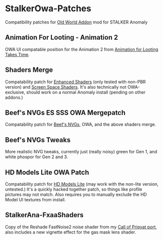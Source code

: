 # StalkerOwa-Patches
Compatibility patches for [Old World Addon](https://www.moddb.com/mods/stalker-anomaly/addons/152-old-world-addon) mod for STALKER Anomaly

## Animation For Looting - Animation 2

OWA UI compatable position for the Animation 2 from [Animation for Looting Takes Time](https://www.moddb.com/mods/stalker-anomaly/addons/animation-for-looting-takes-time).

## Shaders Merge

Compatability patch for [Enhanced Shaders](https://www.moddb.com/mods/stalker-anomaly/addons/enhanced-shaders-and-color-grading-for-151) (only tested with non-PBR version) and [Screen Space Shaders](https://www.moddb.com/mods/stalker-anomaly/addons/screen-space-shaders). It's also technically not OWA-exclusive, should work on a normal Anomaly install (pending on other addons.)

## Beef's NVGs ES SSS OWA Mergepatch

Compatability patch for [Beef's NVGs](https://www.moddb.com/mods/stalker-anomaly/addons/beefs-shader-based-nvgs-v10), OWA, and the above shaders merge.

## Beef's NVGs Tweaks

More realistic NVG tweaks, currently just (really noisy) green for Gen 1, and white phospor for Gen 2 and 3.

## HD Models Lite OWA Patch

Compatability patch for [HD Models Lite](https://www.moddb.com/mods/stalker-anomaly/addons/anomaly-hd-models-addon-151-lite) (may work with the non-lite version, untested.) It's a quickly hacked together patch, so things like profile pictures may not match. Also requires you to manually exclude the HD Model UI textures from install.

## StalkerAna-FxaaShaders

Copy of the Reshade FastNoise2 noise shader from my [Call of Pripyat port](https://github.com/Zackin5/StalkerCop-FxaaShaders), also includes a new vignette effect for the gas mask lens shader.
